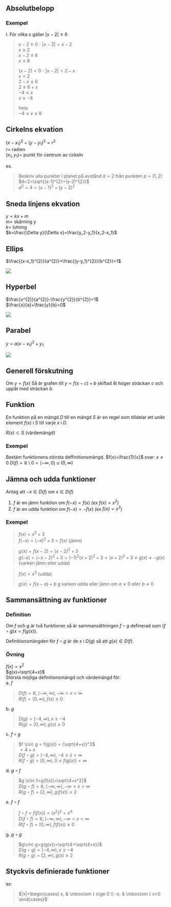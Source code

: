 ## Absolutbelopp

### Exempel

I. För vilka x gäller $|x-2|\le 6$  
> $x-2\ge 0: |x-2|=x-2$  
> $x\ge2$  
> $x-2 \le 6$  
> $x\le8$  
>   
> $(x-2)<0: |x-2|=2-x$  
> $x<2$  
> $2-x\le6$  
> $2\le 6+x$  
> $-4\le x$  
> $x\ge -4$
>   
> hela:  
> $-4\le x\le 8$  

## Cirkelns ekvation

$(x-x_1)^2+(y-y_1)^2=r^2$  
$r=$ radien  
$(x_1,y_1)=$ punkt för centrum av cirkeln  

ex.
> Beskriv alla punkter i planet på avstånd $d=2$ från punkten $p=(1,2)$  
> $d=2=\sqrt{(x-1)^{2}+(y-2)^{2}}$  
> $d^{2}=4=(x-1)^{2}+(y-2)^{2}$  

## Sneda linjens ekvation

$y=kx+m$  
$m=$ skärning y  
$k=$ lutning  
$k=\frac{\Delta y}{\Delta x}=\frac{y_2-y_1}{x_2-x_1}$  

## Ellips

$\frac{(x-x_1)^{2}}{a^{2}}+\frac{(y-y_1)^{2}}{b^{2}}=1$  

![](/Excalidraw/Drawing2023-09-0410.26.57.excalidraw.svg)  

## Hyperbel

$\frac{x^{2}}{a^{2}}-\frac{y^{2}}{b^{2}}=1$  
$\frac{x}{a}+\frac{y}{b}=0$  

![](/Excalidraw/Drawing2023-09-0410.32.05.excalidraw.svg)  

## Parabel

$y=a(x-x_1)^{2}+y_1$  

![](/Excalidraw/Drawing2023-09-0410.39.50.excalidraw.svg)  


## Generell förskutning

Om $y=f(x)$
Så är grafen till $y=f(x-c)+b$ skiftad åt höger sträckan $c$ och uppåt med sträckan $b$.  

## Funktion

En funktion på en mängd $D$ till en mängd $S$ är en regel som tilldelar ett unikt element $f(x)$ i $S$ till varje $x$ i $D$.  

$R(x) \subset S$ (värdemängd)  

### Exempel

Bestäm funktionens största deffinitionsmängd.
$f(x)=\frac{1}{x}$
svar: $x\ne 0$
$D(f)=\mathbb{R} \setminus 0= (-\infty,0)\cup(0,\infty)$  

## Jämna och udda funktioner

Antag att $-x \in D(f)$ om $x\in D(f)$  
1) $f$ är en jämn funktion om $f(-x)=f(x)$ _(ex $f(x)=x^2$)_  
2) $f$ är en udda funktion om $f(-x)=-f(x)$ _(ex $f(x)=x^3$)_  

### Exempel

> $f(x)=x^{2}+3$  
> $f(-x)=(-x)^{2}+3=f(x)$ (jämn)  


> $g(x)=f(x-2)=(x-2)^{2}+3$  
> $g(-x)=(-x-2)^{2}+3=(-1)^{2}(x+2)^{2}+3=(x+2)^{2}+3\ne g(x) \ne -g(x)$ (varken jämn eller udda)  


> $f(x)=x^{3}$ (udda)  
>   
> $g(x)=f(x-a)+b$
> $g$ varken udda eller jämn om $a\ne0$ eller $b\ne0$  

## Sammansättning av funktioner

### Definition

Om $f$ och $g$ är två funktioner så är sammansättningen $f \circ g$ definerad som $(f\circ g)x = f(g(x))$.  

Definitionsmängden för $f \circ g$ är de $x$ i $D(g)$ så att $g(x)\in D(f)$.  

### Övning
$f(x)=x^2$  
$g(x)=\sqrt{4+x}$  
Största möjliga definitionsmängd och värdemängd för:  
a. $f$  
> $D(f)=\mathbb{R},(-\infty,\infty), -\infty<x<\infty$  
> $R(f)=[0,\infty), f(x)\ge 0$  

b. $g$  
> $D(g)=[-4,\infty), x\ge -4$  
> $R(g)=[0,\infty), g(x)\ge 0$  

c. $f \circ g$  
> $f \circ g = f(g(x)) = (\sqrt{4+x})^2$  
> $= 4+x$  
> $D(f \circ g)=[-4,\infty),-4\le x<\infty$  
> $R(f\circ g)=[0,\infty),0\le f(g(x))<\infty$  

d. $g \circ f$  
> $g \circ f=g(f(x))=\sqrt{4+x^2}$  
> $D(g\circ f)=\mathbb{R},(-\infty,\infty),-\infty<x<\infty$  
> $R(g \circ f)=[2,\infty),g(f(x))\ge 2$  

e. $f\circ f$  
> $f\circ f=f(f(x))=(x^2)^2=x^4$  
> $D(f \circ f)=\mathbb{R},(-\infty,\infty), -\infty<x<\infty$  
> $R(f \circ f)=[0,\infty), f(f(x))\ge 0$  

g. $g\circ g$  
> $g\circ g=g(g(x))=\sqrt{4+\sqrt{4+x}}$  
> $D(g \circ g)=[-4,\infty), x\ge -4$  
> $R(g \circ g)=[2,\infty), g(x)\ge 2$  


## Styckvis definierade funktioner

ex:  
> $|x|=\begin{cases} x, & \mbox{om } x\ge 0 \\ -x, & \mbox{om } x<0 \end{cases}$  
